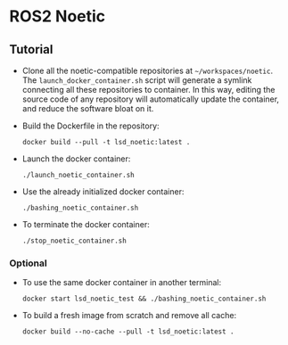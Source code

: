 # ROS2 Noetic

## Tutorial

* Clone all the noetic-compatible repositories at `~/workspaces/noetic`.
<br/>The `launch_docker_container.sh` script will generate a symlink connecting all these repositories to container. In this way, editing the source code of any repository will automatically update the container, and reduce the software bloat on it.

* Build the Dockerfile in the repository:

      docker build --pull -t lsd_noetic:latest .

* Launch the docker container:

      ./launch_noetic_container.sh

* Use the already initialized docker container:

      ./bashing_noetic_container.sh

* To terminate the docker container:

      ./stop_noetic_container.sh

### Optional

* To use the same docker container in another terminal:

      docker start lsd_noetic_test && ./bashing_noetic_container.sh

* To build a fresh image from scratch and remove all cache:

      docker build --no-cache --pull -t lsd_noetic:latest .
